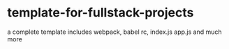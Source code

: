 # template-for-fullstack-projects
a complete template includes webpack, babel rc, index.js app.js and much more
